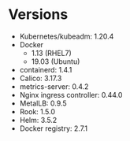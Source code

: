 # Versions

* Kubernetes/kubeadm: 1.20.4
* Docker
    * 1.13 (RHEL7)
    * 19.03 (Ubuntu)
* containerd: 1.4.1
* Calico: 3.17.3
* metrics-server: 0.4.2 
* Nginx ingress controller: 0.44.0
* MetalLB: 0.9.5
* Rook: 1.5.0
* Helm: 3.5.2
* Docker registry: 2.7.1
